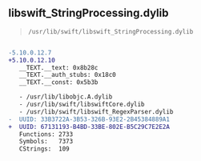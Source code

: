 ## libswift_StringProcessing.dylib

> `/usr/lib/swift/libswift_StringProcessing.dylib`

```diff

-5.10.0.12.7
+5.10.0.12.10
   __TEXT.__text: 0x8b28c
   __TEXT.__auth_stubs: 0x18c0
   __TEXT.__const: 0x5b3b

   - /usr/lib/libobjc.A.dylib
   - /usr/lib/swift/libswiftCore.dylib
   - /usr/lib/swift/libswift_RegexParser.dylib
-  UUID: 33B3722A-3B53-326B-93E2-2B45384889A1
+  UUID: 67131193-B4BD-33BE-802E-B5C29C7E2E2A
   Functions: 2733
   Symbols:   7373
   CStrings:  109

```
